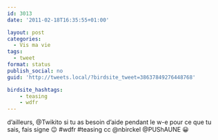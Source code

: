 ```yaml
---
id: 3013
date: '2011-02-18T16:35:55+01:00'

layout: post
categories:
  - Vis ma vie
tags:
  - tweet
format: status
publish_social: no
guid: 'http://tweets.local/?birdsite_tweet=38637849276448768'

birdsite_hashtags:
    - teasing
    - wdfr
---
```


d’ailleurs, @Twikito si tu as besoin d’aide pendant le w-e pour ce que tu sais, fais signe 😉 #wdfr #teasing cc @nbirckel @PUShAUNE 😀